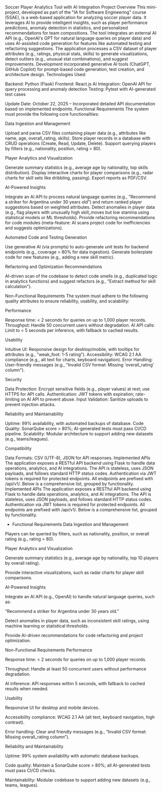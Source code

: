 Soccer Player Analytics Tool with AI Integration
Project Overview
This mini-project, developed as part of the "IA for Software Engineering" course (5SAE), is a web-based application for analyzing soccer player data. It leverages AI to provide intelligent insights, such as player performance predictions, anomaly detection in statistics, and personalized recommendations for team compositions. The tool integrates an external AI API (e.g., OpenAI's GPT for natural language queries on player data) and uses AI-assisted code generation for features like automated testing and refactoring suggestions.
The application processes a CSV dataset of player attributes (e.g., ratings, physical stats, skills) to generate visualizations, detect outliers (e.g., unusual stat combinations), and suggest improvements. Development incorporated generative AI tools (ChatGPT, GitHub Copilot) for prompt-based code generation, test creation, and architecture design.
Technologies Used:

Backend: Python (Flask)
Frontend: React.js
AI Integration: OpenAI API for query processing and anomaly detection
Testing: Pytest with AI-generated test cases

Update Date: October 22, 2025 – Incorporated detailed API documentation based on implemented endpoints.
Functional Requirements
The system must provide the following core functionalities:

Data Ingestion and Management

Upload and parse CSV files containing player data (e.g., attributes like name, age, overall_rating, skills).
Store player records in a database with CRUD operations (Create, Read, Update, Delete).
Support querying players by filters (e.g., nationality, position, rating > 80).


Player Analytics and Visualization

Generate summary statistics (e.g., average age by nationality, top skills distribution).
Display interactive charts for player comparisons (e.g., radar charts for skill sets like dribbling, passing).
Export reports as PDF/CSV.


AI-Powered Insights

Integrate an AI API to process natural language queries (e.g., "Recommend a striker for Argentina under 30 years old") and return ranked player suggestions based on weighted attributes.
Detect anomalies in player data (e.g., flag players with unusually high skill_moves but low stamina using statistical models or ML thresholds).
Provide refactoring recommendations for code modules (meta-feature: AI scans project code for inefficiencies and suggests optimizations).


Automated Code and Testing Generation

Use generative AI (via prompts) to auto-generate unit tests for backend endpoints (e.g., coverage > 80% for data ingestion).
Generate boilerplate code for new features (e.g., adding a new skill metric).



Refactoring and Optimization Recommendations

AI-driven scan of the codebase to detect code smells (e.g., duplicated logic in analytics functions) and suggest refactors (e.g., "Extract method for skill calculation").



Non-Functional Requirements
The system must adhere to the following quality attributes to ensure reliability, usability, and scalability:

Performance

Response time: < 2 seconds for queries on up to 1,000 player records.
Throughput: Handle 50 concurrent users without degradation.
AI API calls: Limit to < 5 seconds per inference, with fallback to cached results.


Usability

Intuitive UI: Responsive design for desktop/mobile, with tooltips for attributes (e.g., "weak_foot: 1-5 rating").
Accessibility: WCAG 2.1 AA compliance (e.g., alt text for charts, keyboard navigation).
Error Handling: User-friendly messages (e.g., "Invalid CSV format: Missing 'overall_rating' column").


Security

Data Protection: Encrypt sensitive fields (e.g., player values) at rest; use HTTPS for API calls.
Authentication: JWT tokens with expiration; rate-limiting on AI API to prevent abuse.
Input Validation: Sanitize uploads to prevent injection attacks.


Reliability and Maintainability

Uptime: 99% availability, with automated backups of database.
Code Quality: SonarQube score > 80%; AI-generated tests must pass CI/CD pipeline.
Scalability: Modular architecture to support adding new datasets (e.g., teams/leagues).


Compatibility

Data Formats: CSV (UTF-8), JSON for API responses.
Implemented APIs
The application exposes a RESTful API backend using Flask to handle data operations, analytics, and AI integrations. The API is stateless, uses JSON payloads, and follows standard HTTP status codes. Authentication via JWT tokens is required for protected endpoints.
All endpoints are prefixed with /api/v1/. Below is a comprehensive list, grouped by functionality.
Implemented APIs
The application exposes a RESTful API backend using Flask to handle data operations, analytics, and AI integrations. The API is stateless, uses JSON payloads, and follows standard HTTP status codes. Authentication via JWT tokens is required for protected endpoints.
All endpoints are prefixed with /api/v1/. Below is a comprehensive list, grouped by functionality.
- Functional Requirements
Data Ingestion and Management

Players can be queried by filters, such as nationality, position, or overall rating (e.g., rating > 80).

 Player Analytics and Visualization

Generate summary statistics (e.g., average age by nationality, top 10 players by overall rating).

Provide interactive visualizations, such as radar charts for player skill comparisons.


AI-Powered Insights

Integrate an AI API (e.g., OpenAI) to handle natural language queries, such as:

“Recommend a striker for Argentina under 30 years old.”

Detect anomalies in player data, such as inconsistent skill ratings, using machine learning or statistical thresholds.

Provide AI-driven recommendations for code refactoring and project optimization.

 Non-Functional Requirements
 Performance

Response time: < 2 seconds for queries on up to 1,000 player records.

Throughput: Handle at least 50 concurrent users without performance degradation.

AI inference: API responses within 5 seconds, with fallback to cached results when needed.

Usability

Responsive UI for desktop and mobile devices.

Accessibility compliance: WCAG 2.1 AA (alt text, keyboard navigation, high contrast).

Error handling: Clear and friendly messages (e.g., “Invalid CSV format: Missing overall_rating column”).


 Reliability and Maintainability

Uptime: 99% system availability with automatic database backups.

Code quality: Maintain a SonarQube score > 80%; all AI-generated tests must pass CI/CD checks.

Maintainability: Modular codebase to support adding new datasets (e.g., teams, leagues).


